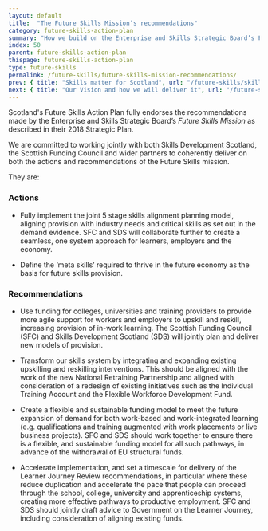 ```yaml
---
layout: default
title:  "The Future Skills Mission’s recommendations"
category: future-skills-action-plan
summary: "How we build on the Enterprise and Skills Strategic Board’s Future Skills Mission."
index: 50
parent: future-skills-action-plan
thispage: future-skills-action-plan
type: future-skills
permalink: /future-skills/future-skills-mission-recommendations/
prev: { title: "Skills matter for Scotland", url: "/future-skills/skills-matter-for-scotland/" }
next: { title: "Our Vision and how we will deliver it", url: "/future-skills/our-vision/" }
---
```


Scotland's Future Skills Action Plan fully endorses the recommendations made by the Enterprise and Skills Strategic Board’s *Future Skills Mission* as described in their 2018 Strategic Plan.

We are committed to working jointly with both Skills Development Scotland, the Scottish Funding Council and wider partners to coherently deliver on both the actions and recommendations of the Future Skills mission.

They are:

### Actions

- Fully implement the joint 5 stage skills alignment planning model, aligning provision with industry needs and critical skills as set out in the demand evidence. SFC and SDS will collaborate further to create a seamless, one system approach for learners, employers and the economy.

- Define the ‘meta skills’ required to thrive in the future economy as the basis for future skills provision.

### Recommendations

- Use funding for colleges, universities and training providers to provide more agile support for workers and employers to upskill and reskill, increasing provision of in-work learning. The Scottish Funding Council (SFC) and Skills Development Scotland (SDS) will jointly plan and deliver new models of provision.

- Transform our skills system by integrating and expanding existing upskilling and reskilling interventions. This should be aligned with the work of the new National Retraining Partnership and aligned with consideration of a redesign of existing initiatives such as the Individual Training Account and the Flexible Workforce Development Fund.

- Create a flexible and sustainable funding model to meet the future expansion of demand for both work-based and work-integrated learning (e.g. qualifications and training augmented with work placements or live business projects). SFC and SDS should work together to ensure there is a flexible, and sustainable funding model for all such pathways, in advance of the withdrawal of EU structural funds.

- Accelerate implementation, and set a timescale for delivery of the Learner Journey Review recommendations, in particular where these reduce duplication and accelerate the pace that people can proceed through the school, college, university and apprenticeship systems, creating more effective pathways to productive employment. SFC and SDS should jointly draft advice to Government on the Learner Journey, including consideration of aligning existing funds.  
